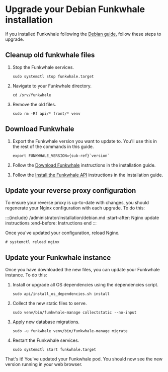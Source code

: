 # Upgrade your Debian Funkwhale installation

If you installed Funkwhale following the [Debian guide](../installation/debian.md), follow these steps to upgrade.

## Cleanup old funkwhale files

1. Stop the Funkwhale services.

   ```{code-block} sh
   sudo systemctl stop funkwhale.target
   ```

2. Navigate to your Funkwhale directory.

   ```{code-block} sh
   cd /srv/funkwhale
   ```

3. Remove the old files.

   ```{code-block} sh
   sudo rm -Rf api/* front/* venv
   ```

## Download Funkwhale

1. Export the Funkwhale version you want to update to. You'll use this in the rest of the commands in this guide.

   ```{parsed-literal}
   export FUNKWHALE_VERSION={sub-ref}`version`
   ```

2. Follow the [Download Funkwhale](../installation/debian.md#3-download-funkwhale) instructions in the installation guide.
3. Follow the [Install the Funkwhale API](../installation/debian.md#4-install-the-funkwhale-api) instructions in the installation guide.

## Update your reverse proxy configuration

To ensure your reverse proxy is up-to-date with changes, you should regenerate your Nginx configuration with each upgrade. To do this:

:::{include} /administrator/installation/debian.md
:start-after: Nginx update instructions
:end-before: Instructions end
:::

Once you've updated your configuration, reload Nginx.

```console
# systemctl reload nginx
```

## Update your Funkwhale instance

Once you have downloaded the new files, you can update your Funkwhale instance. To do this:

1. Install or upgrade all OS dependencies using the dependencies script.

   ```{code-block} sh
   sudo api/install_os_dependencies.sh install
   ```

2. Collect the new static files to serve.

   ```{code-block} sh
   sudo venv/bin/funkwhale-manage collectstatic --no-input
   ```

3. Apply new database migrations.

   ```{code-block} sh
   sudo -u funkwhale venv/bin/funkwhale-manage migrate
   ```

4. Restart the Funkwhale services.

   ```{code-block} sh
   sudo systemctl start funkwhale.target
   ```

That's it! You've updated your Funkwhale pod. You should now see the new version running in your web browser.
